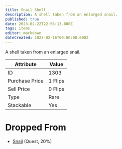 ```yaml
---
title: Snail Shell
description: A shell taken from an enlarged snail.
published: true
date: 2023-02-22T22:56:13.000Z
tags: items
editor: markdown
dateCreated: 2023-02-16T00:00:00.000Z
---
```


A shell taken from an enlarged snail.

|Attribute|Value|
|-|-|
|ID|1303|
|Purchase Price|1 Flips|
|Sell Price|0 Flips|
|Type|Rare|
|Stackable|Yes|


# Dropped From
 * [Snail](/monsters/snail.md) (Quest, 20%)
